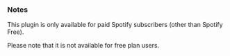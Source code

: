 ### Notes

This plugin is only available for paid Spotify subscribers (other than Spotify Free).

Please note that it is not available for free plan users.
